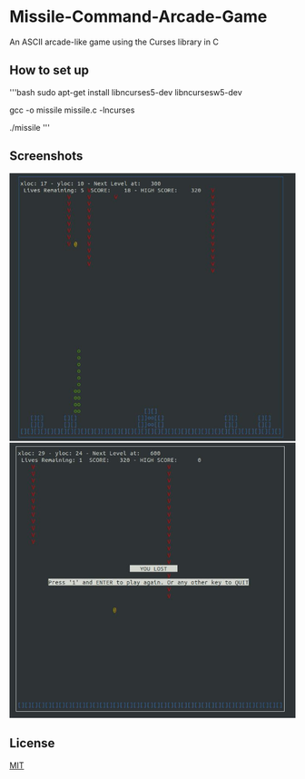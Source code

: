 # Missile-Command-Arcade-Game

An ASCII arcade-like game using the Curses library in C

## How to set up 

'''bash
sudo apt-get install libncurses5-dev libncursesw5-dev

gcc -o missile missile.c -lncurses

./missile 
'''

## Screenshots 

![Alt text](https://github.com/Paris778/Missile-Command-Arcade-Game/blob/main/scnrshots/Capture2.JPG "Title")
![Alt text](https://github.com/Paris778/Missile-Command-Arcade-Game/blob/main/scnrshots/Capture.JPG "Title")


## License
[MIT](https://choosealicense.com/licenses/mit/)
